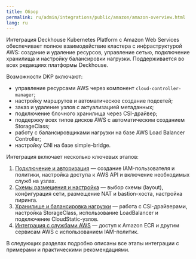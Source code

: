 ```yaml
---
title: Обзор
permalink: ru/admin/integrations/public/amazon/amazon-overview.html
lang: ru
---
```


Интеграция Deckhouse Kubernetes Platform с Amazon Web Services обеспечивает полное взаимодействие кластера с инфраструктурой AWS: создание и удаление ресурсов, управление сетью, подключение хранилища и настройку балансировки нагрузки. Поддерживается во всех редакциях платформы Deckhouse.

Возможности DKP включают:

- управление ресурсами AWS через компонент `cloud-controller-manager`;
- настройку маршрутов и автоматическое создание подсетей;
- заказ и удаление узлов с актуализацией метаданных;
- подключение блочного хранилища через CSI-драйвер;
- поддержку всех типов дисков AWS с автоматическим созданием StorageClass;
- работу с балансировщиками нагрузки на базе AWS Load Balancer Controller;
- настройку CNI на базе simple-bridge.

Интеграция включает несколько ключевых этапов:

1. [Подключение и авторизация](./amazon-authorization.html) — создание IAM-пользователя и политики, настройка доступа к AWS API и включение необходимых служб на узлах.
1. [Схемы размещения и настройка](./amazon-layout.html) — выбор схемы (layout), конфигурация сети, размещение NAT и bastion-хоста, настройка пиринга.
1. [Хранилище и балансировка нагрузки](./amazon-storage.html) — работа с CSI-драйверами, настройка StorageClass, использование LoadBalancer и подключение CloudStatic-узлов.
1. [Интеграция с службами AWS](./amazon-services.html) — доступ к Amazon ECR и другим сервисам AWS с использованием IAM-политик.

В следующих разделах подробно описаны все этапы интеграции с примерами и практическими рекомендациями.
